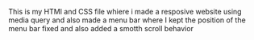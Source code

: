 This is my HTMl and CSS file whiere i made a resposive website using media query and also made a menu bar where I kept the position of the menu bar fixed and also added a smotth scroll behavior
